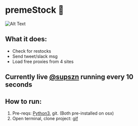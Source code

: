 # premeStock 🤖
![Alt Text](https://zippy.gfycat.com/BabyishWelloffEasteuropeanshepherd.gif)

## What it does:
- Check for restocks
- Send tweet/slack msg
- Load free proxies from 4 sites

## Currently live [@supszn](https://twitter.com/supszn) running every 10 seconds

## How to run:
1. Pre-reqs: [Python3](https://www.python.org/ftp/python/3.6.1/python-3.6.1-macosx10.6.pkg), git. (Both pre-installed on osx)
2. Open terminal, clone project:
[gif](/images/first.gif)


